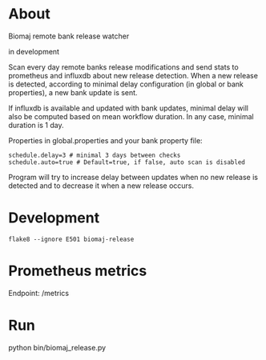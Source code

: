 # About

Biomaj remote bank release watcher

in development

Scan every day remote banks release modifications and send stats to prometheus and influxdb about new release detection.
When a new release is detected, according to minimal delay configuration (in global or bank properties), a new bank update is sent.

If influxdb is available and updated with bank updates, minimal delay will also be computed based on mean workflow duration. In any case, minimal duration is 1 day.

Properties in global.properties and your bank property file:

    schedule.delay=3 # minimal 3 days between checks
    schedule.auto=true # Default=true, if false, auto scan is disabled

Program will try to increase delay between updates when no new release is detected and to decrease it when a new release occurs.


# Development

    flake8 --ignore E501 biomaj-release

# Prometheus metrics

Endpoint: /metrics


# Run

python bin/biomaj_release.py
